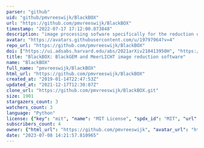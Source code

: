 ```yaml
---
parser: "github"
uid: "github/pmvreeswijk/BlackBOX"
url: "https://github.com/pmvreeswijk/BlackBOX"
timestamp: "2022-07-17 17:12:00.873848"
description: "image processing sofware specifically for the reduction of BlackGEM and MeerLICHT images"
avatar: "https://avatars.githubusercontent.com/u/19797964?v=4"
repo_url: "https://github.com/pmvreeswijk/BlackBOX"
doi: ["https://ui.adsabs.harvard.edu/abs/2021arXiv210413950H", "https://ui.adsabs.harvard.edu/abs/2021ascl.soft05011V/abstract"]
title: "BlackBOX: BlackGEM and MeerLICHT image reduction software"
name: "BlackBOX"
full_name: "pmvreeswijk/BlackBOX"
html_url: "https://github.com/pmvreeswijk/BlackBOX"
created_at: "2019-01-14T22:47:53Z"
updated_at: "2021-12-17T12:30:07Z"
clone_url: "https://github.com/pmvreeswijk/BlackBOX.git"
size: 1901
stargazers_count: 3
watchers_count: 3
language: "Python"
license: {"key": "mit", "name": "MIT License", "spdx_id": "MIT", "url": "https://api.github.com/licenses/mit", "node_id": "MDc6TGljZW5zZTEz"}
subscribers_count: 4
owner: {"html_url": "https://github.com/pmvreeswijk", "avatar_url": "https://avatars.githubusercontent.com/u/19797964?v=4", "login": "pmvreeswijk", "type": "User"}
date: "2023-07-08 14:21:57.810965"
---
```

